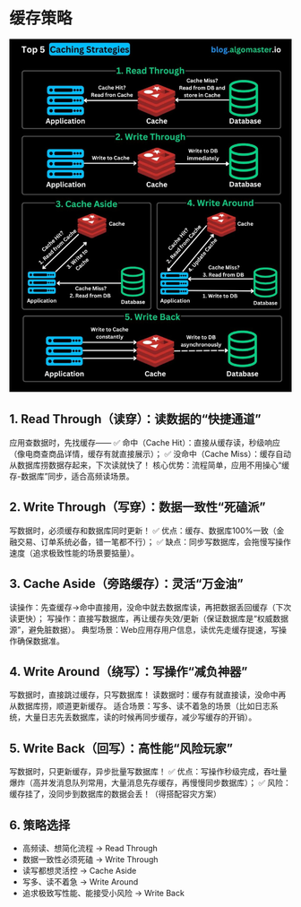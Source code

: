 # 缓存策略
![cache](./cache.jpg)

## 1. Read Through（读穿）：读数据的“快捷通道”

应用查数据时，先找缓存——
✅ 命中（Cache Hit）：直接从缓存读，秒级响应（像电商查商品详情，缓存有就直接展示）；
✅ 没命中（Cache Miss）：缓存自动从数据库捞数据存起来，下次读就快了！
核心优势：流程简单，应用不用操心“缓存-数据库”同步，适合高频读场景。

## 2. Write Through（写穿）：数据一致性“死磕派”

写数据时，必须缓存和数据库同时更新！
✅ 优点：缓存、数据库100%一致（金融交易、订单系统必备，错一笔都不行）；
✅ 缺点：同步写数据库，会拖慢写操作速度（追求极致性能的场景要掂量）。

## 3. Cache Aside（旁路缓存）：灵活“万金油”

读操作：先查缓存→命中直接用，没命中就去数据库读，再把数据丢回缓存（下次读更快）；
写操作：直接写数据库，再让缓存失效/更新（保证数据库是“权威数据源”，避免脏数据）。
典型场景：Web应用存用户信息，读优先走缓存提速，写操作确保数据准。

## 4. Write Around（绕写）：写操作“减负神器”

写数据时，直接跳过缓存，只写数据库！
读数据时：缓存有就直接读，没命中再从数据库捞，顺道更新缓存。
适合场景：写多、读不着急的场景（比如日志系统，大量日志先丢数据库，读的时候再同步缓存，减少写缓存的开销）。

## 5. Write Back（回写）：高性能“风险玩家”

写数据时，只更新缓存，异步批量写数据库！
✅ 优点：写操作秒级完成，吞吐量爆炸（高并发消息队列常用，大量消息先存缓存，再慢慢同步数据库）；
✅ 风险：缓存挂了，没同步到数据库的数据会丢！（得搭配容灾方案）

## 6. 策略选择
- 高频读、想简化流程 → Read Through
- 数据一致性必须死磕 → Write Through
- 读写都想灵活控 → Cache Aside
- 写多、读不着急 → Write Around
- 追求极致写性能、能接受小风险 → Write Back
